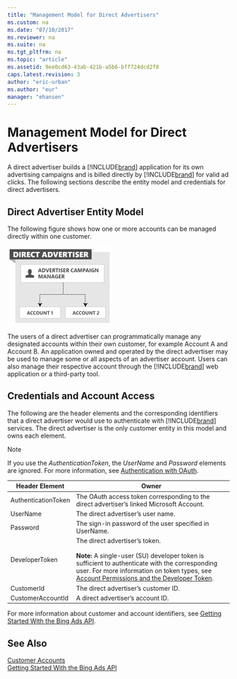 ```yaml
---
title: "Management Model for Direct Advertisers"
ms.custom: na
ms.date: "07/10/2017"
ms.reviewer: na
ms.suite: na
ms.tgt_pltfrm: na
ms.topic: "article"
ms.assetid: 9ee0cd63-43ab-421b-a5b6-bff724dcd2f8
caps.latest.revision: 3
author: "eric-urban"
ms.author: "eur"
manager: "ehansen"
---
```

# Management Model for Direct Advertisers
A direct advertiser builds a [!INCLUDE[brand](../guides/includes/brand.md)] application for its own advertising campaigns and is billed directly by [!INCLUDE[brand](../guides/includes/brand.md)] for valid ad clicks. The following sections describe the entity model and credentials for direct advertisers.

## Direct Advertiser Entity Model
The following figure shows how one or more accounts can be managed directly within one customer.

![Management Model Direct Advertiser](../guides/media/management-model-direct-advertiser.png "Management Model Direct Advertiser")

The users of a direct advertiser can programmatically manage any designated accounts within their own customer, for example Account A and Account B. An application owned and operated by the direct advertiser may be used to manage some or all aspects of an advertiser account. Users can also manage their respective account through the [!INCLUDE[brand](../guides/includes/brand.md)] web application or a third-party tool.

## Credentials and Account Access
The following are the header elements and the corresponding identifiers that a direct advertiser would use to authenticate with [!INCLUDE[brand](../guides/includes/brand.md)] services. The direct advertiser is the only customer entity in this model and owns each element.

> [!NOTE]
> If you use the *AuthenticationToken*, the *UserName* and *Password* elements are ignored. For more information, see [Authentication with OAuth](../guides/authentication-with-oauth.md).

|Header Element|Owner|
|------------------|---------|
|AuthenticationToken|The OAuth access token corresponding to the direct advertiser’s linked Microsoft Account.|
|UserName|The direct advertiser’s user name.|
|Password|The sign-in password of the user specified in UserName.|
|DeveloperToken|The direct advertiser’s token.<br /><br />**Note:** A single-user (SU) developer token is sufficient to authenticate with the corresponding user. For more information on token types, see [Account Permissions and the Developer Token](../guides/customer-accounts.md#accountpermissions).|
|CustomerId|The direct advertiser’s customer ID.|
|CustomerAccountId|A direct advertiser’s account ID.|
For more information about customer and account identifiers, see [Getting Started With the Bing Ads API](../Topic/Getting%20Started%20With%20the%20Bing%20Ads%20API.md).

## See Also
[Customer Accounts](../guides/customer-accounts.md)  
[Getting Started With the Bing Ads API](../Topic/Getting%20Started%20With%20the%20Bing%20Ads%20API.md)  

